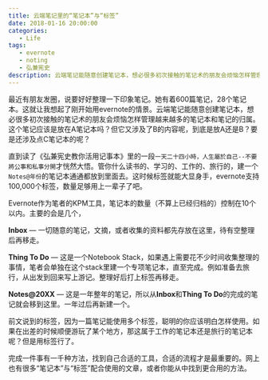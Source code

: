 ```yaml
---
title: 云端笔记里的“笔记本”与“标签”
date: 2018-01-16 20:00:00
categories:
   - Life
tags:
   - evernote
   - noting
   - 弘兼宪史
description: 云端笔记能随意创建笔记本，想必很多初次接触的笔记术的朋友会烦恼怎样管理越来越多的笔记本和笔记的归属。这个笔记应该是放在A笔记本吗？但它又涉及了B的内容呢，到底是放A还是B？要是还涉及点C笔记本的呢？
---
```


最近有朋友发圈，说要好好整理一下印象笔记。她有着600篇笔记，28个笔记本。这就让我想起了刚开始用evernote的情景。云端笔记能随意创建笔记本，想必很多初次接触的笔记术的朋友会烦恼怎样管理越来越多的笔记本和笔记的归属。这个笔记应该是放在A笔记本吗？但它又涉及了B的内容呢，到底是放A还是B？要是还涉及点C笔记本的呢？

直到读了《弘兼宪史教你活用记事本》里的一段`一天二十四小時，人生屬於自己--不要將公事和私事分開`才恍然大悟。管你什么读书的、学习的、工作的、旅行的，建一个`Notes@年份`的笔记本通通都放到里面去。这时候标签就能大显身手，evernote支持100,000个标签，数量足够用上一辈子了吧。

Evernote作为笔者的KPM工具，笔记本的数量（不算上已经归档的）控制在10个以内。主要的会是几个，

**Inbox** — 一切随意的笔记，文摘，或者收集的资料都先存放在这里，待有空整理后再移走。

**Thing To Do** — 这是一个Notebook Stack，如果遇上需要花不少时间收集整理的事情，笔者会单独在这个stack里建一个专项笔记本，直至完成。例如准备去旅行，从出发到回来写上游记。整理好后打上标签再移走。

**Notes@20XX** — 这是一年整年的笔记，所以从**Inbox**和**Thing To Do**的完成的笔记就会移到这里。一年过后再新建一个。



前文说到的标签，因为一篇笔记能使用多个标签，聪明的你应该明白怎样使用。如果在出差的时候顺便游玩了某个地方，那这属于工作的笔记本还是旅行的笔记本呢？但是用标签行了。



完成一件事有一千种方法，找到自己合适的工具，合适的流程才是最重要的。网上也有很多“笔记本”与“标签”配合使用的文章，或者你能从中找到更合用的方法。


